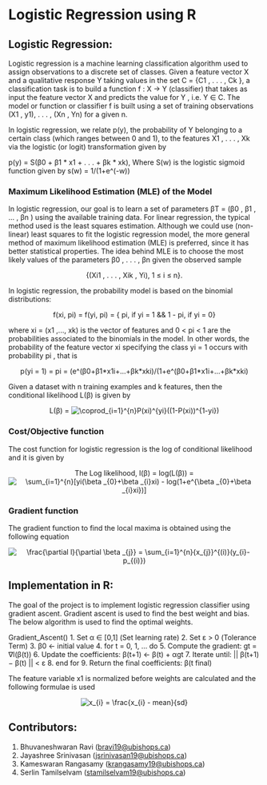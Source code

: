 # Logistic Regression using R


## Logistic Regression:

Logistic regression is a machine learning classification algorithm used to assign observations to a discrete set of classes. Given a feature vector X and a qualitative response Y taking values in the set C = {C1 , . . . , Ck }, a classification task is to build a function f : X → Y (classifier) that takes as input the feature vector X and predicts the value for Y , i.e. Y ∈ C. The model or function or classifier f is built using a set of training observations (X1 , y1), . . . , (Xn , Yn) for a given n.

In logistic regression, we relate p(y), the probability of Y belonging to a certain class (which ranges between 0 and 1), to the features X1 , . . . , Xk via the logistic (or logit) transformation given by

p(y) = S(β0 + β1 * x1 + . . . + βk * xk), Where S(w) is the logistic sigmoid function given by s(w) = 1/(1+e^(-w))

### Maximum Likelihood Estimation (MLE) of the Model

In logistic regression, our goal is to learn a set of parameters βT = (β0 , β1 , ... , βn ) using the available training data. For linear regression, the typical method used is the least squares estimation. Although we could use (non-linear) least squares to fit the logistic regression model, the more general method of maximum likelihood estimation (MLE) is preferred, since it has better statistical properties. The idea behind MLE is to choose the most likely values of the parameters β0 , . . . , βn given the observed sample

<div align="center">{(Xi1 , . . . , Xik , Yi), 1 ≤ i ≤ n}.</div>

In logistic regression, the probability model is based on the binomial distributions:

<div align="center">f(xi, pi) = f(yi, pi) = { pi, if yi = 1 && 1 - pi, if yi = 0}</div>

where xi = (x1 ,..., xk) is the vector of features and 0 < pi < 1 are the probabilities associated to the binomials in the model. In other words, the probability of the feature vector xi specifying the class yi = 1 occurs with probability pi , that is

<div align="center">p(yi = 1) = pi = (e^(β0+β1*x1i+...+βk*xki)/(1+e^(β0+β1*x1i+...+βk*xki)</div>

Given a dataset with n training examples and k features, then the conditional likelihood L(β) is given by

<div align="center">L(β) = <img src="https://latex.codecogs.com/gif.latex?\coprod_{i=1}^{n}P(xi)^{yi}((1-P(xi))^{1-yi})" title="\coprod_{i=1}^{n}P(xi)^{yi}((1-P(xi))^{1-yi})" /></div>

### Cost/Objective function

The cost function for logistic regression is the log of conditional likelihood and it is given by

<div align="center">The Log likelihood, l(β) = log(L(β)) = <img src="https://latex.codecogs.com/gif.latex?\sum_{i=1}^{n}[yi(\beta&space;_{0}&plus;\beta&space;_{i}xi)&space;-&space;log(1&plus;e^{\beta&space;_{0}&plus;\beta&space;_{i}xi})]" title="\sum_{i=1}^{n}[yi(\beta _{0}+\beta _{i}xi) - log(1+e^{\beta _{0}+\beta _{i}xi})]" /></div>

### Gradient function

The gradient function to find the local maxima is obtained using the following equation
<div align="center"><img src="https://latex.codecogs.com/gif.latex?\frac{\partial&space;l}{\partial&space;\beta&space;_{j}}&space;=&space;\sum_{i=1}^{n}{x_{j}}^{(i)}(y_{i}-p_{(i)})" title="\frac{\partial l}{\partial \beta _{j}} = \sum_{i=1}^{n}{x_{j}}^{(i)}(y_{i}-p_{(i)})" /></div>



## Implementation in R:

The goal of the project is to implement logistic regression classifier using gradient ascent. Gradient ascent is used to find the best weight and bias. The below algorithm is used to find the optimal weights.

Gradient_Ascent()
	1. Set α ∈ [0,1]  (Set learning rate)
	2. Set ε > 0 (Tolerance Term)
	3. β0 <- initial value
	4. for t = 0, 1, ... do
	5. 		Compute the gradient: gt = ∇l(β(t))
	6.		Update the coefficients: β(t+1) <- β(t) + αgt
	7.		Iterate until: || β(t+1) − β(t) || < ε
	8. end for
	9. Return the final coefficients: β(t final)

The feature variable x1 is normalized before weights are calculated and the following formulae is used
<div align="center"><img src="https://latex.codecogs.com/gif.latex?x_{i}&space;=&space;\frac{x_{i}&space;-&space;mean}{sd}" title="x_{i} = \frac{x_{i} - mean}{sd}" /></div>


## Contributors:

1. Bhuvaneshwaran Ravi (bravi19@ubishops.ca) 
2. Jayashree Srinivasan (jsrinivasan19@ubishops.ca)
3. Kameswaran Rangasamy (krangasamy19@ubishops.ca)
4. Serlin Tamilselvam (stamilselvam19@ubishops.ca)